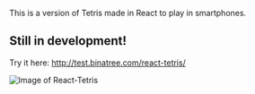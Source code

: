 This is a version of Tetris made in React to play in smartphones.

## Still in development!

Try it here:
http://test.binatree.com/react-tetris/

![Image of React-Tetris](http://test.binatree.com/react-tetris/tetris_screenshot.png)
